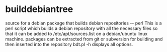 # builddebiantree
source for a debian package that builds debian repositories -- perl
This is a perl script which builds a debian repository with all the necessary files
so that it can be added to /etc/apt/sources.list on a debian/ubuntu linux machine.
packages can be extracted from git or subversion for building and then inserted into the repository
bdt.pl -h displays all options.
